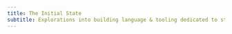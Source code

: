 ```yaml
---
title: The Initial State
subtitle: Explorations into building language & tooling dedicated to state machines and statecharts.
---
```

